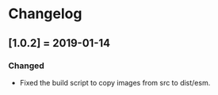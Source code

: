 # Changelog

## [1.0.2] = 2019-01-14

### Changed

- Fixed the build script to copy images from src to dist/esm.
